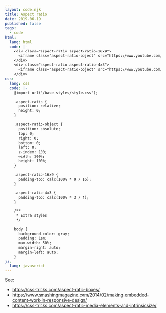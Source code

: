 ```yaml
---
layout: code.njk
title: Aspect ratio
date: 2019-06-19
published: false
tags:
  - code
html:
  lang: html
  code: |-
    <div class="aspect-ratio aspect-ratio-16x9">
      <iframe class="aspect-ratio-object" src="https://www.youtube.com/embed/d81N0_zZhEA"></iframe>
    </div>
    <div class="aspect-ratio aspect-ratio-4x3">
      <iframe class="aspect-ratio-object" src="https://www.youtube.com/embed/d81N0_zZhEA"></iframe>
    </div> 
css:
  lang: css
  code: |-
    @import url("/base-styles/style.css");

    .aspect-ratio {
      position: relative;
      height: 0;
    }

    .aspect-ratio-object {
      position: absolute;
      top: 0;
      right: 0;
      bottom: 0;
      left: 0;
      z-index: 100;
      width: 100%;
      height: 100%;
    }

    .aspect-ratio-16x9 {
      padding-top: calc(100% * 9 / 16);
    }

    .aspect-ratio-4x3 {
      padding-top: calc(100% * 3 / 4);
    }

    /**
     * Extra styles
     */

    body {
      background-color: gray;
      padding: 1em;
      max-width: 50%;
      margin-right: auto;
      margin-left: auto;
    }
js:
  lang: javascript
---
```

See:
- https://css-tricks.com/aspect-ratio-boxes/
- https://www.smashingmagazine.com/2014/02/making-embedded-content-work-in-responsive-design/
- https://css-tricks.com/aspect-ratio-media-elements-and-intrinsicsize/
